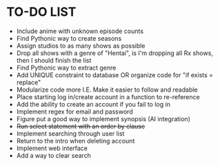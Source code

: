 # TO-DO LIST

- Include anime with unknown episode counts
- Find Pythonic way to create seasons
- Assign studios to as many shows as possible
- Drop all shows with a genre of "Hentai", is I'm dropping all Rx shows, then I should finish the list
- Find Pythonic way to extract genre
- Add UNIQUE constraint to database OR organize code for "if exists = replace"
- Modularize code more I.E. Make it easier to follow and readable
- Place starting log in/create account in a function to re-reference
- Add the ability to create an account if you fail to log in
- Implement regex for email and password
- Figure put a good way to implement synopsis (AI integration)
- ~~Run select statement with an order by clause~~
- Implement searching through user list
- Return to the intro when deleting account
- Implement web interface
- Add a way to clear search
